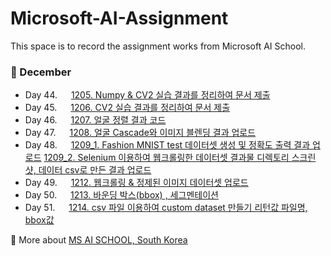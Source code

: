 # Microsoft-AI-Assignment
This space is to record the assignment works from Microsoft AI School.

### :banana: December
- Day 44. &nbsp;&nbsp;[1205. Numpy & CV2 실습 결과를 정리하여 문서 제출](https://www.google.com/)
- Day 45. &nbsp;&nbsp;[1206. CV2 실습 결과를 정리하여 문서 제출](https://www.google.com/)
- Day 46. &nbsp;&nbsp;[1207. 얼굴 정렬 결과 코드](https://www.google.com/)
- Day 47. &nbsp;&nbsp;[1208. 얼굴 Cascade와 이미지 블렌딩 결과 업로드](https://www.google.com/)
- Day 48. &nbsp;&nbsp;[1209_1. Fashion MNIST test 데이터셋 생성 및 정확도 출력 결과 업로드](https://www.google.com/)
[1209_2. Selenium 이용하여 웹크롤링한 데이터셋 결과물 디렉토리 스크린샷, 데이터 csv로 만든 결과 업로드](https://www.google.com/)
- Day 49. &nbsp;&nbsp;[1212. 웹크롤링 & 정제된 이미지 데이터셋 업로드](https://www.google.com/)
- Day 50. &nbsp;&nbsp;[1213. 바운딩 박스(bbox) , 세그멘테이션](https://www.google.com/)
- Day 51. &nbsp;&nbsp;[1214. csv 파일 이용하여 custom dataset 만들기 리턴값 파일명, bbox값 ](https://www.google.com/)


:link: More about [MS AI SCHOOL, South Korea](https://msaischool.kr/)
